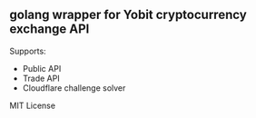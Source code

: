 ## golang wrapper for Yobit cryptocurrency exchange API

Supports:
* Public API
* Trade API
* Cloudflare challenge solver

MIT License